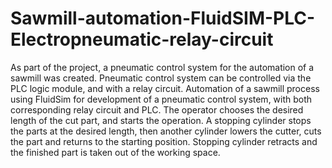 # Sawmill-automation-FluidSIM-PLC-Electropneumatic-relay-circuit
As part of the project, a pneumatic control system for the automation of a sawmill was created. Pneumatic control system can be controlled via the PLC logic module, and with a relay circuit. 
Automation of a sawmill process using FluidSim for development of a pneumatic control system, with both corresponding relay circuit and PLC. The operator chooses the desired length of the cut part, and starts the operation. A stopping cylinder stops the parts at the desired length, then another cylinder lowers the cutter, cuts the part and returns to the starting position. Stopping cylinder retracts and the finished part is taken out of the working space. 
